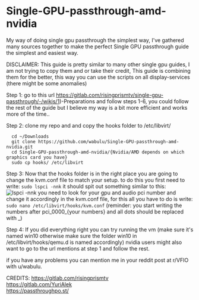 # Single-GPU-passthrough-amd-nvidia
My way of doing single gpu passthrough the simplest way, I've gathered many sources together to make the perfect Single GPU passthrough guide the simplest and easiest way.

DISCLAIMER: This guide is pretty similar to many other single gpu guides, I am not trying to copy them and or take their credit, This guide is combining them for the better, this way you can use the scripts on all display-services (there might be some anomalies)

Step 1:
    go to this url https://gitlab.com/risingprismtv/single-gpu-passthrough/-/wikis/1)-Preparations
    and follow steps 1-6, you could follow the rest of the guide but I believe my way is a bit more efficient and works more of the time..

Step 2:
      clone my repo and and copy the hooks folder to /etc/libvirt/

      cd ~/Downloads
      git clone https://github.com/wabulu/Single-GPU-passthrough-amd-nvidia.git
      cd Single-GPU-passthrough-amd-nvidia/{Nvidia/AMD depends on which graphics card you have}
      sudo cp hooks/ /etc/libvirt

Step 3:
       Now that the hooks folder is in the right place you are going to change the kvm.conf file to match your setup.
       to do this you first need to write:
       ``
       sudo lspci -nnk
       ``
       it should spit out something similar to this:
       ![lspci -nnk](https://user-images.githubusercontent.com/58913586/128605396-fce323da-14b1-44c0-a5f9-ffa01cb7573b.png)
       you need to look for your gpu and audio pci number and change it accordingly in the kvm.conf file, for this all you have to do is write:
       ``
       sudo nano /etc/libvirt/hooks/kvm.conf
       ``
      (reminder: you start writing the numbers after pci_0000_{your numbers} and all dots should be replaced with _)
      
Step 4: If you did everything right you can try running the vm (make sure it's named win10 otherwise make sure the folder win10 in /etc/libvirt/hooks/qemu.d is named accordingly) nvidia users might also want to go to the url mentions at step 1 and follow the rest.

if you have any problems you can mention me in your reddit post at r/VFIO with u/wabulu.

CREDITS:
        https://gitlab.com/risingprismtv        
        https://gitlab.com/YuriAlek        
        https://passthroughpo.st/
        

